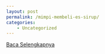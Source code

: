 ```yaml
---
layout: post
permalink: /mimpi-membeli-es-sirup/
categories:
    - Uncategorized
---
```


[Baca Selengkapnya](/03)